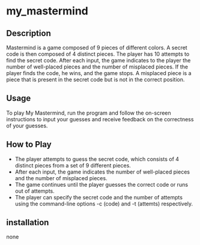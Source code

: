 # my_mastermind

## Description
Mastermind is a game composed of 9 pieces of different colors. A secret code is then composed of 4 distinct pieces. The player has 10 attempts to find the secret code. After each input, the game indicates to the player the number of well-placed pieces and the number of misplaced pieces. If the player finds the code, he wins, and the game stops. A misplaced piece is a piece that is present in the secret code but is not in the correct position.

## Usage
To play My Mastermind, run the program and follow the on-screen instructions to input your guesses and receive feedback on the correctness of your guesses.

## How to Play
- The player attempts to guess the secret code, which consists of 4 distinct pieces from a set of 9 different pieces.
- After each input, the game indicates the number of well-placed pieces and the number of misplaced pieces.
- The game continues until the player guesses the correct code or runs out of attempts.
- The player can specify the secret code and the number of attempts using the command-line options -c (code) and -t (attemts) respectively.

## installation 
none 